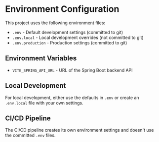 # Environment Configuration

This project uses the following environment files:

- `.env` - Default development settings (committed to git)
- `.env.local` - Local development overrides (not committed to git)
- `.env.production` - Production settings (committed to git)

## Environment Variables

- `VITE_SPRING_API_URL` - URL of the Spring Boot backend API

## Local Development

For local development, either use the defaults in `.env` or create an `.env.local` file with your own settings.

## CI/CD Pipeline

The CI/CD pipeline creates its own environment settings and doesn't use the committed `.env` files.
